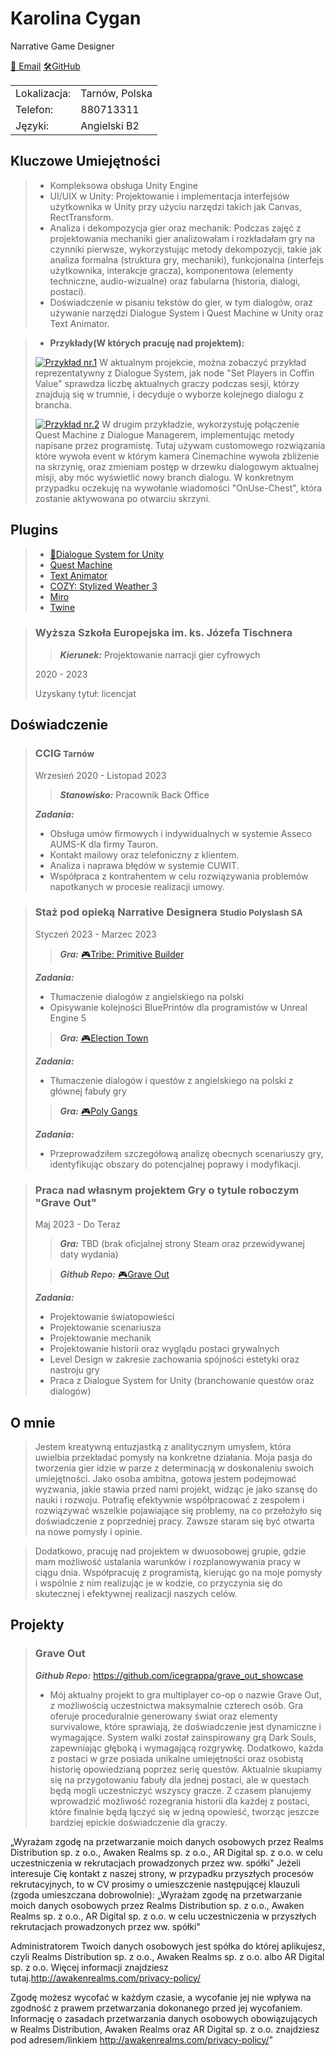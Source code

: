 # Karolina Cygan
Narrative Game Designer

[📧 Email](mailto:karolinac988@gmail.com) 
[🛠GitHub](https://github.com/icegrappa)

|   |                |
|---|----------------|
| Lokalizacja:  | Tarnów, Polska |
| Telefon:  | 880713311      |
| Języki:  | Angielski B2   |

## Kluczowe Umiejętności 

> - Kompleksowa obsługa Unity Engine
> - UI/UIX w Unity: Projektowanie i implementacja interfejsów użytkownika w Unity przy użyciu narzędzi takich jak Canvas, RectTransform.
> - Analiza i dekompozycja gier oraz mechanik: Podczas zajęć z projektowania mechaniki gier analizowałam i rozkładałam gry na czynniki pierwsze, wykorzystując metody dekompozycji, takie jak analiza formalna (struktura gry, mechaniki), funkcjonalna (interfejs użytkownika, interakcje gracza), komponentowa (elementy techniczne, audio-wizualne) oraz fabularna (historia, dialogi, postaci).
> - Doświadczenie w pisaniu tekstów do gier, w tym dialogów, oraz używanie narzędzi Dialogue System i Quest Machine w Unity oraz Text Animator.
 
> - **Przykłady(W których pracuję nad projektem):**
> 
> 
>[![Przykład nr.1](https://s10.gifyu.com/images/Sfrn8.gif)](https://gifyu.com/image/Sfrn8) W aktualnym projekcie, można zobaczyć przykład reprezentatywny z Dialogue System, jak node "Set Players in Coffin Value" sprawdza liczbę aktualnych graczy podczas sesji, którzy znajdują się w trumnie, i decyduje o wyborze kolejnego dialogu z brancha.
>
> 
>[![Przykład nr.2](https://s12.gifyu.com/images/SfriE.gif)](https://gifyu.com/image/SfriE) W drugim przykładzie, wykorzystuję połączenie Quest Machine z Dialogue Managerem, implementując metody napisane przez programistę. Tutaj używam customowego rozwiązania które wywoła event w którym kamera Cinemachine wywoła zbliżenie na skrzynię, oraz zmieniam postęp w drzewku dialogowym aktualnej misji, aby móc wyświetlić nowy branch dialogu. W konkretnym przypadku oczekuję na wywołanie wiadomości "OnUse-Chest", która zostanie aktywowana po otwarciu skrzyni.
 

## Plugins
> - [📖Dialogue System for Unity](https://assetstore.unity.com/packages/tools/behavior-ai/dialogue-system-for-unity-11672)
> - [Quest Machine](https://assetstore.unity.com/packages/tools/game-toolkits/quest-machine-39834)
> - [Text Animator](https://assetstore.unity.com/packages/tools/gui/text-animator-for-unity-254677)
> - [COZY: Stylized Weather 3](https://assetstore.unity.com/packages/tools/utilities/cozy-stylized-weather-3-271742)
> -  [Miro](https://miro.com/)
> - [Twine](https://twinery.org)


> ### Wyższa Szkoła Europejska im. ks. Józefa Tischnera
>>***Kierunek:*** Projektowanie narracji gier cyfrowych
>
> 2020 - 2023  
>
> Uzyskany tytuł: licencjat



## Doświadczenie


> ### CCIG<small> Tarnów </small>
> Wrzesień 2020 - Listopad 2023
> >***Stanowisko:*** Pracownik Back Office
> 
>***Zadania:*** 
> - Obsługa umów firmowych i indywidualnych w systemie Asseco AUMS-K dla firmy Tauron.
> - Kontakt mailowy oraz telefoniczny z klientem.
> - Analiza i naprawa błędów w systemie CUWIT.
> - Współpraca z kontrahentem w celu rozwiązywania problemów napotkanych w procesie realizacji umowy.

> ### Staż pod opieką Narrative Designera <small>Studio Polyslash SA</small>
> Styczeń 2023 - Marzec 2023  
> >***Gra:*** [🎮Tribe: Primitive Builder](https://store.steampowered.com/app/1059900/Tribe_Primitive_Builder/) 
> 
>***Zadania:*** 
> - Tłumaczenie dialogów z angielskiego na polski
> - Opisywanie kolejności BluePrintów dla programistów w Unreal Engine 5
>
>>***Gra:*** [🎮Election Town](https://store.steampowered.com/app/1953600/Election_Town/) 
>
>***Zadania:*** 
> - Tłumaczenie dialogów i questów z angielskiego na polski z głównej fabuły gry
>
>>***Gra:*** [🎮Poly Gangs](https://store.steampowered.com/app/1480060/Poly_Gangs/) 
>
>***Zadania:*** 
> - Przeprowadziłem szczegółową analizę obecnych scenariuszy gry, identyfikując obszary do potencjalnej poprawy i modyfikacji.


> ### Praca nad własnym projektem Gry o tytule roboczym "Grave Out" 
> Maj 2023  - Do Teraz 
> >***Gra:*** TBD (brak oficjalnej strony Steam oraz przewidywanej daty wydania)
> 
> >***Github Repo:***  [🎮Grave Out](https://github.com/icegrappa/grave_out_showcase)
> 
>***Zadania:*** 
> - Projektowanie światopowieści
> - Projektowanie scenariusza
> - Projektowanie mechanik 
> - Projektowanie historii oraz wyglądu postaci grywalnych
> - Level Design w zakresie zachowania spójności estetyki oraz nastroju gry 
> - Praca z Dialogue System for Unity (branchowanie questów oraz dialogów)
 
## O mnie
> Jestem kreatywną entuzjastką z analitycznym umysłem, która uwielbia przekładać pomysły na konkretne działania. Moja pasja do tworzenia gier idzie w parze z determinacją w doskonaleniu swoich umiejętności. Jako osoba ambitna, gotowa jestem podejmować wyzwania, jakie stawia przed nami projekt, widząc je jako szansę do nauki i rozwoju. Potrafię efektywnie współpracować z zespołem i rozwiązywać wszelkie pojawiające się problemy, na co przełożyło się doświadczenie z poprzedniej pracy. Zawsze staram się być otwarta na nowe pomysły i opinie.

> Dodatkowo, pracuję nad projektem w dwuosobowej grupie, gdzie mam możliwość ustalania warunków i rozplanowywania pracy w ciągu dnia. Współpracuję z programistą, kierując go na moje pomysły i wspólnie z nim realizując je w kodzie, co przyczynia się do skutecznej i efektywnej realizacji naszych celów.

## Projekty
> ### Grave Out
> ***Github Repo:***  https://github.com/icegrappa/grave_out_showcase
> - Mój aktualny projekt to gra multiplayer co-op o nazwie Grave Out, z możliwością uczestnictwa maksymalnie czterech osób. Gra oferuje proceduralnie generowany świat oraz elementy survivalowe, które sprawiają, że doświadczenie jest dynamiczne i wymagające. System walki został zainspirowany grą Dark Souls, zapewniając głęboką i wymagającą rozgrywkę. Dodatkowo, każda z postaci w grze posiada unikalne umiejętności oraz osobistą historię opowiedzianą poprzez serię questów. Aktualnie skupiamy się na przygotowaniu fabuły dla jednej postaci, ale w questach będą mogli uczestniczyć wszyscy gracze. Z czasem planujemy wprowadzić możliwość rozegrania historii dla każdej z postaci, które finalnie będą łączyć się w jedną opowieść, tworząc jeszcze bardziej epickie doświadczenie dla graczy.



„Wyrażam zgodę na przetwarzanie moich danych osobowych przez Realms Distribution sp. z o.o., Awaken Realms sp. z o.o., AR Digital sp. z o.o. w celu uczestniczenia w rekrutacjach prowadzonych przez ww. spółki"
Jeżeli interesuje Cię kontakt z naszej strony, w przypadku przyszłych procesów rekrutacyjnych, to w CV prosimy o umieszczenie następującej klauzuli (zgoda umieszczana dobrowolnie):
„Wyrażam zgodę na przetwarzanie moich danych osobowych przez Realms Distribution sp. z o.o., Awaken Realms sp. z o.o., AR Digital sp. z o.o. w celu uczestniczenia w przyszłych rekrutacjach prowadzonych przez ww. spółki"

Administratorem Twoich danych osobowych jest spółka do której aplikujesz, czyli Realms Distribution sp. z o.o., Awaken Realms sp. z o.o. albo AR Digital sp. z o.o.
Więcej informacji znajdziesz tutaj.http://awakenrealms.com/privacy-policy/

Zgodę możesz wycofać w każdym czasie, a wycofanie jej nie wpływa na zgodność z prawem przetwarzania dokonanego przed jej wycofaniem. Informację o zasadach przetwarzania danych osobowych obowiązujących w Realms Distribution, Awaken Realms oraz AR Digital sp. z o.o. znajdziesz
pod adresem/linkiem http://awakenrealms.com/privacy-policy/"